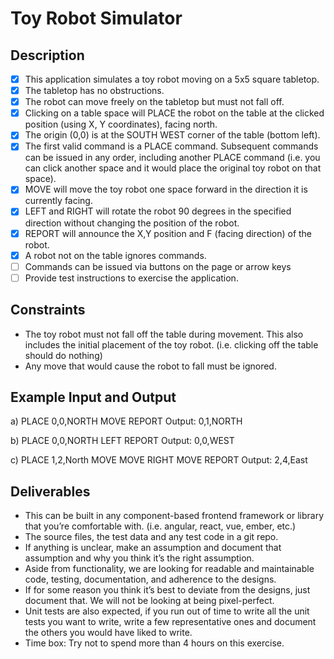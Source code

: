 # Toy Robot Simulator

## Description

- [x] This application simulates a toy robot moving on a 5x5 square tabletop.
- [x] The tabletop has no obstructions.
- [x] The robot can move freely on the tabletop but must not fall off.
- [x] Clicking on a table space will PLACE the robot on the table at the clicked position (using X, Y coordinates), facing north.
- [x] The origin (0,0) is at the SOUTH WEST corner of the table (bottom left).
- [x] The first valid command is a PLACE command. Subsequent commands can be issued in any order, including another PLACE command (i.e. you can click another space and it would place the original toy robot on that space).
- [x] MOVE will move the toy robot one space forward in the direction it is currently facing.
- [x] LEFT and RIGHT will rotate the robot 90 degrees in the specified direction without changing the position of the robot.
- [x] REPORT will announce the X,Y position and F (facing direction) of the robot.
- [x] A robot not on the table ignores commands.
- [ ] Commands can be issued via buttons on the page or arrow keys 
- [ ] Provide test instructions to exercise the application.

## Constraints

- The toy robot must not fall off the table during movement. This also includes the initial placement of the toy robot. (i.e. clicking off the table should do nothing)
- Any move that would cause the robot to fall must be ignored.

## Example Input and Output

a)
PLACE 0,0,NORTH
MOVE
REPORT
Output: 0,1,NORTH

b)
PLACE 0,0,NORTH
LEFT
REPORT
Output: 0,0,WEST

c)
PLACE 1,2,North
MOVE
MOVE
RIGHT
MOVE
REPORT
Output: 2,4,East

## Deliverables

- This can be built in any component-based frontend framework or library that you’re comfortable with. (i.e. angular, react, vue, ember, etc.)
- The source files, the test data and any test code in a git repo.
- If anything is unclear, make an assumption and document that assumption and why you think it’s the right assumption.
- Aside from functionality, we are looking for readable and maintainable code, testing, documentation, and adherence to the designs.
- If for some reason you think it’s best to deviate from the designs, just document that. We will not be looking at being pixel-perfect.
- Unit tests are also expected, if you run out of time to write all the unit tests you want to write, write a few representative ones and document the others you would have liked to write.
- Time box: Try not to spend more than 4 hours on this exercise.